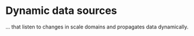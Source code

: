 # Dynamic data sources

... that listen to changes in scale domains and propagates data dynamically.
